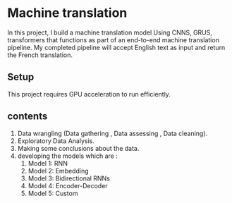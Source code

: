 # Machine translation
In this project, I build a machine translation model Using CNNS, GRUS, transformers that functions as part of an end-to-end machine translation pipeline. My completed pipeline will accept English text as input and return the French translation.

## Setup

This project requires GPU acceleration to run efficiently.

## contents
1. Data wrangling (Data gathering , Data assessing , Data cleaning).
2. Exploratory Data Analysis.
3. Making some conclusions about the data.
4. developing the models which are :
    1. Model 1: RNN
    2. Model 2: Embedding
    3. Model 3: Bidirectional RNNs
    4. Model 4: Encoder-Decoder
    5. Model 5: Custom





